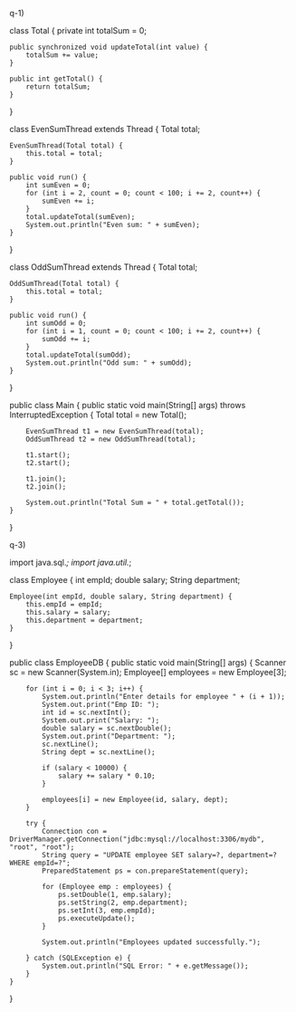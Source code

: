 q-1)

class Total {
    private int totalSum = 0;

    public synchronized void updateTotal(int value) {
        totalSum += value;
    }

    public int getTotal() {
        return totalSum;
    }
}

class EvenSumThread extends Thread {
    Total total;

    EvenSumThread(Total total) {
        this.total = total;
    }

    public void run() {
        int sumEven = 0;
        for (int i = 2, count = 0; count < 100; i += 2, count++) {
            sumEven += i;
        }
        total.updateTotal(sumEven);
        System.out.println("Even sum: " + sumEven);
    }
}

class OddSumThread extends Thread {
    Total total;

    OddSumThread(Total total) {
        this.total = total;
    }

    public void run() {
        int sumOdd = 0;
        for (int i = 1, count = 0; count < 100; i += 2, count++) {
            sumOdd += i;
        }
        total.updateTotal(sumOdd);
        System.out.println("Odd sum: " + sumOdd);
    }
}

public class Main {
    public static void main(String[] args) throws InterruptedException {
        Total total = new Total();

        EvenSumThread t1 = new EvenSumThread(total);
        OddSumThread t2 = new OddSumThread(total);

        t1.start();
        t2.start();

        t1.join();
        t2.join();

        System.out.println("Total Sum = " + total.getTotal());
    }
}


q-3)

import java.sql.*;
import java.util.*;

class Employee {
    int empId;
    double salary;
    String department;

    Employee(int empId, double salary, String department) {
        this.empId = empId;
        this.salary = salary;
        this.department = department;
    }
}

public class EmployeeDB {
    public static void main(String[] args) {
        Scanner sc = new Scanner(System.in);
        Employee[] employees = new Employee[3];

        for (int i = 0; i < 3; i++) {
            System.out.println("Enter details for employee " + (i + 1));
            System.out.print("Emp ID: ");
            int id = sc.nextInt();
            System.out.print("Salary: ");
            double salary = sc.nextDouble();
            System.out.print("Department: ");
            sc.nextLine();
            String dept = sc.nextLine();

            if (salary < 10000) {
                salary += salary * 0.10;
            }

            employees[i] = new Employee(id, salary, dept);
        }

        try {
            Connection con = DriverManager.getConnection("jdbc:mysql://localhost:3306/mydb", "root", "root");
            String query = "UPDATE employee SET salary=?, department=? WHERE empId=?";
            PreparedStatement ps = con.prepareStatement(query);

            for (Employee emp : employees) {
                ps.setDouble(1, emp.salary);
                ps.setString(2, emp.department);
                ps.setInt(3, emp.empId);
                ps.executeUpdate();
            }

            System.out.println("Employees updated successfully.");

        } catch (SQLException e) {
            System.out.println("SQL Error: " + e.getMessage());
        }
    }
}


